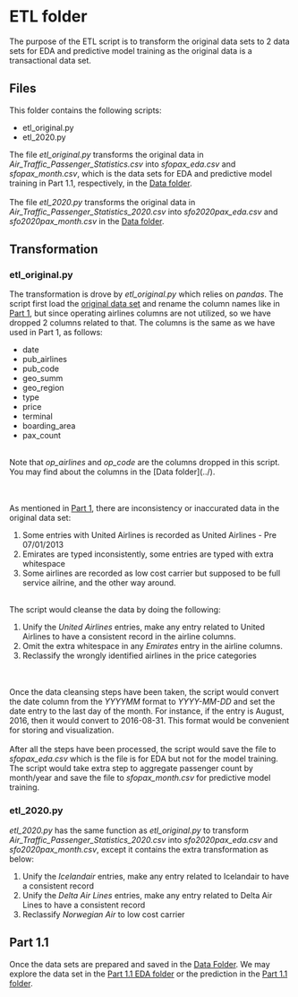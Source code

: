 # ETL folder
The purpose of the ETL script is to transform the original data sets to 2 data sets for EDA and predictive model training as the original data is a transactional data set. 

## Files
This folder contains the following scripts:
<ul>
	<li>etl_original.py</li>
	<li>etl_2020.py</li>
</ul>

The file <i>etl_original.py</i> transforms the original data in <i>Air_Traffic_Passenger_Statistics.csv</i> into <i>sfopax_eda.csv</i> and <i>sfopax_month.csv</i>, which is the data sets for EDA and predictive model training in Part 1.1, respectively, in the [Data folder](../).
<br><br>
The file <i>etl_2020.py</i> transforms the original data in <i>Air_Traffic_Passenger_Statistics_2020.csv</i> into <i>sfo2020pax_eda.csv</i> and <i>sfo2020pax_month.csv</i> in the [Data folder](../).

## Transformation
### etl_original.py
The transformation is drove by <i>etl_original.py</i> which relies on <i>pandas</i>. The script first load the [original data set](../Air_Traffic_Passenger_Statistics.csv) and rename the column names like in [Part 1](../../Part1), but since operating airlines columns are not utilized, so we have dropped 2 columns related to that. The columns is the same as we have used in Part 1, as follows:
<ul>
<li>date</li>
<li>pub_airlines</li>
<li>pub_code</li>
<li>geo_summ</li>
<li>geo_region</li>
<li>type</li>
<li>price</li>
<li>terminal</li>
<li>boarding_area</li>
<li>pax_count</li>
</ul>
<br>
Note that <i>op_airlines</i> and <i>op_code</i> are the columns dropped in this script. You may find about the columns in the [Data folder](../).

<br><br>
As mentioned in [Part 1](../../Part1), there are inconsistency or inaccurated data in the original data set:
<ol>
<li>Some entries with United Airlines is recorded as United Airlines - Pre 07/01/2013</li>
<li>Emirates are typed inconsistently, some entries are typed with extra whitespace</li>
<li>Some airlines are recorded as low cost carrier but supposed to be full service ailrine, and the other way around.</li>
</ol>
<br>
The script would cleanse the data by doing the following:
<ol>
	<li>Unify the <i>United Airlines</i> entries, make any entry related to United Airlines to have a consistent record in the airline columns.</li>
	<li>Omit the extra whitespace in any <i>Emirates</i> entry in the airline columns.</li>
	<li>Reclassify the wrongly identified airlines in the price categories</li>
</ol>
<br><br>
Once the data cleansing steps have been taken, the script would convert the date column from the <i>YYYYMM</i> format to <i>YYYY-MM-DD</i> and set the date entry to the last day of the month. For instance, if the entry is August, 2016, then it would convert to 2016-08-31. This format would be convenient for storing and visualization.
<br><br>
After all the steps have been processed, the script would save the file to <i>sfopax_eda.csv</i> which is the file is for EDA but not for the model training.
<br>
The script would take extra step to aggregate passenger count by month/year and save the file to <i>sfopax_month.csv</i> for predictive model training.

### etl_2020.py
<i>etl_2020.py</i> has the same function as <i>etl_original.py</i> to transform <i>Air_Traffic_Passenger_Statistics_2020.csv</i> into <i>sfo2020pax_eda.csv</i> and <i>sfo2020pax_month.csv</i>, except it contains the extra transformation as below:
<ol>
	<li>Unify the <i>Icelandair</i> entries, make any entry related to Icelandair to have a consistent record</li>
	<li>Unify the <i>Delta Air Lines</i> entries, make any entry related to Delta Air Lines to have a consistent record</li>
	<li>Reclassify <i>Norwegian Air</i> to low cost carrier</li>
</ol>

## Part 1.1
Once the data sets are prepared and saved in the [Data Folder](../). We may explore the data set in the [Part 1.1 EDA folder](../Part1_1/EDA/) or the prediction in the [Part 1.1 folder](../Part1_1/).

